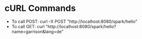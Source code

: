 # cURL Commands
- To call POST: curl -X POST "http://localhost:8080/spark/hello"
- To call GET: curl "http://localhost:8080/spark/hello?name=garrison&lang=de"
